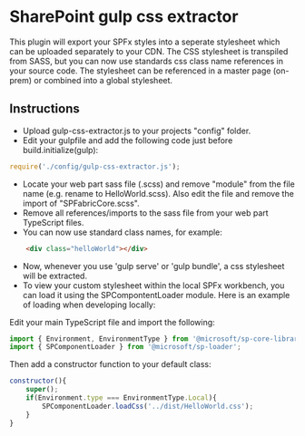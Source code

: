 # SharePoint gulp css extractor

This plugin will export your SPFx styles into a seperate stylesheet which can be uploaded separately to your CDN. The CSS stylesheet is transpiled from SASS, but you can now use standards css class name references in your source code. The stylesheet can be referenced in a master page (on-prem) or combined into a global stylesheet.

## Instructions

- Upload gulp-css-extractor.js to your projects "config" folder.
- Edit your gulpfile and add the following code just before build.initialize(gulp):
```javascript
require('./config/gulp-css-extractor.js');
```
- Locate your web part sass file (.scss) and remove "module" from the file name (e.g. rename to HelloWorld.scss). Also edit the file and remove the import of "SPFabricCore.scss".
- Remove all references/imports to the sass file from your web part TypeScript files.
- You can now use standard class names, for example:
```html
    <div class="helloWorld"></div>
```
- Now, whenever you use 'gulp serve' or 'gulp bundle', a css stylesheet will be extracted.
- To view your custom stylesheet within the local SPFx workbench, you can load it using the SPCompontentLoader module. Here is an example of loading when developing locally:

Edit your main TypeScript file and import the following:
```javascript
import { Environment, EnvironmentType } from '@microsoft/sp-core-library';
import { SPComponentLoader } from '@microsoft/sp-loader';
```
Then add a constructor function to your default class:
```javascript
constructor(){
    super();
    if(Environment.type === EnvironmentType.Local){
        SPComponentLoader.loadCss('../dist/HelloWorld.css');
    }
}
```
